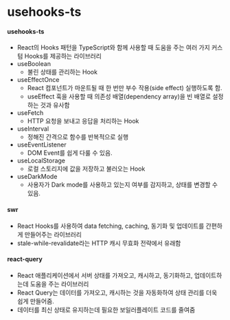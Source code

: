 # usehooks-ts

#### usehooks-ts

* React의 Hooks 패턴을 TypeScript와 함께 사용할 때 도움을 주는 여러 가지 커스텀 Hooks를 제공하는 라이브러리
* useBoolean
  * 불린 상태를 관리하는 Hook
* useEffectOnce
  * React 컴포넌트가 마운트될 때 한 번만 부수 작용(side effect) 실행하도록 함.
  * useEffect 훅을 사용할 때 의존성 배열(dependency array)을 빈 배열로 설정하는 것과 유사함
* useFetch
  * HTTP 요청을 보내고 응답을 처리하는 Hook
* useInterval
  * 정해진 간격으로 함수를 반복적으로 실행
* useEventListener
  * DOM Event를 쉽게 다룰 수 있음.
* useLocalStorage
  * 로컬 스토리지에 값을 저장하고 불러오는 Hook
* useDarkMode
  * &#x20;사용자가 Dark mode를 사용하고 있는지 여부를 감지하고, 상태를 변경할 수 있음.

#### swr

* React Hooks를 사용하여 data fetching, caching, 동기화 및 업데이트를 간편하게 만들어주는 라이브러리
* stale-while-revalidate라는 HTTP 캐시 무효화 전략에서 유래함

#### react-query

* React 애플리케이션에서 서버 상태를 가져오고, 캐시하고, 동기화하고, 업데이트하는데 도움을 주는 라이브러리
* React Query는 데이터를 가져오고, 캐시하는 것을 자동화하여 상태 관리를 더욱 쉽게 만들어줌.
* 데이터를 최신 상태로 유지하는데 필요한 보일러플레이트 코드를 줄여줌
